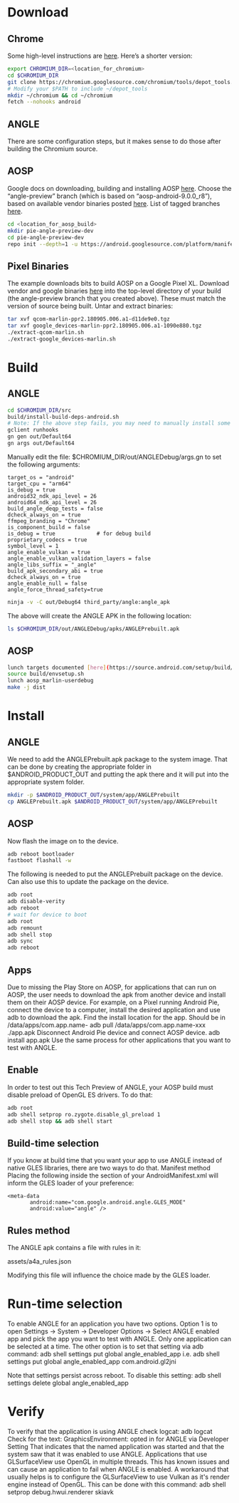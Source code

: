 # Download
## Chrome
Some high-level instructions are [here](https://chromium.googlesource.com/chromium/src/+/master/docs/android_build_instructions.md).
Here’s a shorter version:
```bash
export CHROMIUM_DIR=<location_for_chromium>
cd $CHROMIUM_DIR
git clone https://chromium.googlesource.com/chromium/tools/depot_tools.git
# Modify your $PATH to include ~/depot_tools
mkdir ~/chromium && cd ~/chromium
fetch --nohooks android
```

## ANGLE
There are some configuration steps, but it makes sense to do those after building the Chromium source.

## AOSP
Google docs on downloading, building and installing AOSP [here](https://source.android.com/setup/build/building).
Choose the “angle-preview” branch (which is based on “aosp-android-9.0.0_r8”), based on available vendor binaries posted [here](https://developers.google.com/android/drivers#marlinppr2.180905.006.a1). List of tagged branches [here](https://source.android.com/setup/start/build-numbers#source-code-tags-and-builds).

```bash
cd <location_for_aosp_build>
mkdir pie-angle-preview-dev
cd pie-angle-preview-dev
repo init --depth=1 -u https://android.googlesource.com/platform/manifest -b angle-preview && repo sync -q -j$(nproc)
```

## Pixel Binaries
The example downloads bits to build AOSP on a Google Pixel XL.
Download vendor and google binaries [here](https://developers.google.com/android/drivers#marlinppr2.180905.006.a1) into the top-level directory of your build (the angle-preview branch that you created above).
These must match the version of source being built.
Untar and extract binaries:
```bash
tar xvf qcom-marlin-ppr2.180905.006.a1-d11de9e0.tgz
tar xvf google_devices-marlin-ppr2.180905.006.a1-1090e880.tgz
./extract-qcom-marlin.sh
./extract-google_devices-marlin.sh
```

# Build
## ANGLE
```bash
cd $CHROMIUM_DIR/src
build/install-build-deps-android.sh
# Note: If the above step fails, you may need to manually install some packages yourself, using “sudo apt-get install”.  Then, re-run the above command to ensure it succeeds
gclient runhooks
gn gen out/Default64
gn args out/Default64
```
Manually edit the file: $CHROMIUM_DIR/out/ANGLEDebug/args.gn to set the following arguments:
```
target_os = "android"
target_cpu = "arm64"
is_debug = true
android32_ndk_api_level = 26
android64_ndk_api_level = 26
build_angle_deqp_tests = false
dcheck_always_on = true
ffmpeg_branding = "Chrome"
is_component_build = false
is_debug = true             # for debug build
proprietary_codecs = true
symbol_level = 1
angle_enable_vulkan = true
angle_enable_vulkan_validation_layers = false
angle_libs_suffix = "_angle"
build_apk_secondary_abi = true
dcheck_always_on = true
angle_enable_null = false
angle_force_thread_safety=true
```

```bash
ninja -v -C out/Debug64 third_party/angle:angle_apk
```

The above will create the ANGLE APK in the following location:
```bash
ls $CHROMIUM_DIR/out/ANGLEDebug/apks/ANGLEPrebuilt.apk
```

## AOSP
```bash
lunch targets documented [here](https://source.android.com/setup/build/running#flashing-a-device) (Note: Pixel XL is marlin, Pixel2 is “walleye” and Pixel2 XL is “taimen”).
source build/envsetup.sh
lunch aosp_marlin-userdebug
make -j dist
```
# Install
## ANGLE
We need to add the ANGLEPrebuilt.apk package to the system image. That can be done by creating the appropriate folder in $ANDROID_PRODUCT_OUT and putting the apk there and it will put into the appropriate system folder.
```bash
mkdir -p $ANDROID_PRODUCT_OUT/system/app/ANGLEPrebuilt
cp ANGLEPrebuilt.apk $ANDROID_PRODUCT_OUT/system/app/ANGLEPrebuilt
```
## AOSP
Now flash the image on to the device.
```bash
adb reboot bootloader
fastboot flashall -w
```
The following is needed to put the ANGLEPrebuilt package on the device. Can also use this to update the package on the device.
<wait for device to boot>
```bash
adb root
adb disable-verity
adb reboot
# wait for device to boot
adb root
adb remount
adb shell stop
adb sync
adb reboot
```


## Apps
Due to missing the Play Store on AOSP, for applications that can run on AOSP, the user needs to download the apk from another device and install them on their AOSP device.
For example, on a Pixel running Android Pie, connect the device to a computer, install the desired application and use adb to download the apk. Find the install location for the app. Should be in /data/apps/com.app.name-<random string>
adb pull /data/apps/com.app.name-xxx ./app.apk
Disconnect Android Pie device and connect AOSP device.
adb install app.apk
Use the same process for other applications that you want to test with ANGLE.

## Enable
In order to test out this Tech Preview of ANGLE, your AOSP build must disable preload of OpenGL ES drivers. To do that:
```bash
adb root
adb shell setprop ro.zygote.disable_gl_preload 1
adb shell stop && adb shell start
```

## Build-time selection
If you know at build time that you want your app to use ANGLE instead of native GLES libraries, there are two ways to do that.
Manifest method
Placing the following inside the <application> section of your AndroidManifest.xml will inform the GLES loader of your preference:

```
<meta-data
       android:name="com.google.android.angle.GLES_MODE"
       android:value="angle" />
```

## Rules method
The ANGLE apk contains a file with rules in it:


assets/a4a_rules.json

Modifying this file will influence the choice made by the GLES loader.

# Run-time selection
To enable ANGLE for an application you have two options. Option 1 is to open Settings -> System -> Developer Options -> Select ANGLE enabled app and pick the app you want to test with ANGLE. Only one application can be selected at a time.
The other option is to set that setting via adb command:
adb shell settings put global angle_enabled_app <package-name>
i.e.
adb shell settings put global angle_enabled_app com.android.gl2jni

Note that settings persist across reboot. To disable this setting:
adb shell settings delete global angle_enabled_app

# Verify
To verify that the application is using ANGLE check logcat:
adb logcat
Check for the text: GraphicsEnvironment: <package-name> opted in for ANGLE via Developer Setting
That indicates that the named application was started and that the system saw that it was enabled to use ANGLE.
Applications that use GLSurfaceView use OpenGL in multiple threads. This has known issues and can cause an application to fail when ANGLE is enabled. A workaround that usually helps is to configure the GLSurfaceView to use Vulkan as it's render engine instead of OpenGL. This can be done with this command:
adb shell setprop debug.hwui.renderer skiavk
